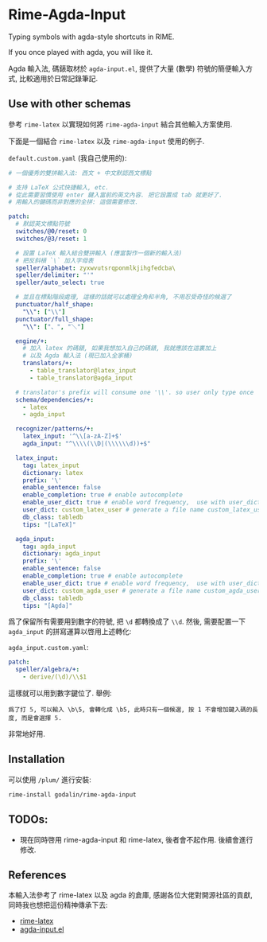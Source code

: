 # Rime-Agda-Input

Typing symbols with agda-style shortcuts in RIME.

If you once played with agda, you will like it.

Agda 輸入法, 碼錶取材於 `agda-input.el`,
提供了大量 (數學) 符號的簡便輸入方式, 比較適用於日常記錄筆記.

## Use with other schemas

參考 `rime-latex` 以實現如何將 `rime-agda-input` 結合其他輸入方案使用.

下面是一個結合 `rime-latex` 以及 `rime-agda-input` 使用的例子.

`default.custom.yaml` (我自己使用的):

```yaml
# 一個優秀的雙拼輸入法: 西文 + 中文默認西文標點

# 支持 LaTeX 公式快捷輸入, etc.
# 從此需要習慣使用 enter 鍵入當前的英文內容. 把它設置成 tab 就更好了.
# 用輸入的鍵碼而非對應的全拼: 這個需要修改.

patch:
  # 默認英文標點符號
  switches/@0/reset: 0
  switches/@3/reset: 1

  # 設置 LaTeX 輸入結合雙拼輸入 (應當製作一個新的輸入法)
  # 把反斜槓 `\` 加入字母表
  speller/alphabet: zyxwvutsrqponmlkjihgfedcba\
  speller/delimiter: "'"
  speller/auto_select: true

  # 並且在標點階段處理, 這樣的話就可以處理全角和半角, 不用忍受奇怪的候選了
  punctuator/half_shape:
    "\\": ["\\"]
  punctuator/full_shape:
    "\\": ["、", "＼"]

  engine/+:
    # 加入 latex 的碼錶, 如果我想加入自己的碼錶, 我就應該在這裏加上
    # 以及 Agda 輸入法 (現已加入全家桶)
    translators/+:
      - table_translator@latex_input
      - table_translator@agda_input

  # translator's prefix will consume one '\\'. so user only type once '\' key, only recognize uppercase and lowercase letters, so you can use the number keys to select words.
  schema/dependencies/+:
    - latex
    - agda_input

  recognizer/patterns/+:
    latex_input: '^\\[a-zA-Z]+$'
    agda_input: "^\\\\(\\D|(\\\\\\d))+$"

  latex_input:
    tag: latex_input
    dictionary: latex
    prefix: '\'
    enable_sentence: false
    enable_completion: true # enable autocomplete
    enable_user_dict: true # enable word frequency,  use with user_dict
    user_dict: custom_latex_user # generate a file name custom_latex_user.txt
    db_class: tabledb
    tips: "[LaTeX]"

  agda_input:
    tag: agda_input
    dictionary: agda_input
    prefix: '\'
    enable_sentence: false
    enable_completion: true # enable autocomplete
    enable_user_dict: true # enable word frequency,  use with user_dict
    user_dict: custom_agda_user # generate a file name custom_agda_user.txt
    db_class: tabledb
    tips: "[Agda]"
```

爲了保留所有需要用到數字的符號, 把 `\d` 都轉換成了 `\\d`.
然後, 需要配置一下 `agda_input` 的拼寫運算以啓用上述轉化:

`agda_input.custom.yaml`:

```yaml
patch:
  speller/algebra/+:
    - derive/(\d)/\\$1
```

這樣就可以用到數字鍵位了. 舉例:

```
爲了打 𝟝, 可以輸入 \b\5, 會轉化成 \b5, 此時只有一個候選, 按 1 不會增加鍵入碼的長度, 而是會選擇 𝟝.
```

非常地好用.

## Installation

可以使用 `/plum/` 進行安裝:

```bash
rime-install godalin/rime-agda-input
```

## TODOs:

- 現在同時啓用 rime-agda-input 和 rime-latex, 後者會不起作用.
後續會進行修改.

## References

本輸入法參考了 rime-latex 以及 agda 的倉庫,
感謝各位大佬對開源社區的貢獻, 同時我也想把這份精神傳承下去:

- [rime-latex](https://github.com/shenlebantongying/rime_latex)
- [agda-input.el](https://github.com/agda/agda/blob/master/src/data/emacs-mode/agda-input.el)